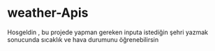 # weather-Apis
Hosgeldin , bu projede yapman gereken inputa istediğin şehri yazmak sonucunda sıcaklık ve hava durumunu öğrenebilirsin 
